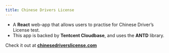 ```yaml
---
title: Chinese Drivers License
---
```


- A **React** web-app that allows users to practise for Chinese Driver’s License test.
- This app is backed by **Tentcent Cloudbase**, and uses the **ANTD** library.

Check it out at **[chinesedriverslicense.com](https://chinesedriverslicense.com/practice)**
